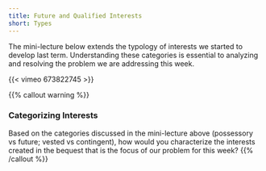 ```yaml
---
title: Future and Qualified Interests
short: Types
---
```


The mini-lecture below extends the typology of interests we started to develop last term. Understanding these categories is essential to analyzing and resolving the problem we are addressing this week.

{{< vimeo 673822745 >}}

{{% callout warning %}}

### Categorizing Interests

Based on the categories discussed in the mini-lecture above (possessory vs future; vested vs contingent), how would you characterize the interests created in the bequest that is the focus of our problem for this week? {{% /callout %}}

